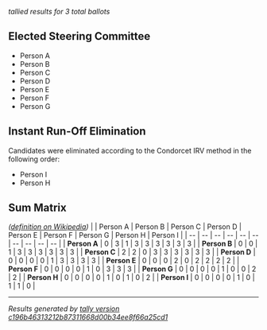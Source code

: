 *tallied results for 3 total ballots*

## Elected Steering Committee
- Person A
- Person B
- Person C
- Person D
- Person E
- Person F
- Person G

## Instant Run-Off Elimination
Candidates were eliminated according to the Condorcet IRV method in the following order:
- Person I
- Person H

## Sum Matrix
*([definition on Wikipedia](https://en.wikipedia.org/wiki/Condorcet_method#Basic_procedure))*
| | Person A | Person B | Person C | Person D | Person E | Person F | Person G | Person H | Person I |
| -- | -- | -- | -- | -- | -- | -- | -- | -- | -- |
| **Person A** | 0 | 3 | 1 | 3 | 3 | 3 | 3 | 3 | 3 |
| **Person B** | 0 | 0 | 1 | 3 | 3 | 3 | 3 | 3 | 3 |
| **Person C** | 2 | 2 | 0 | 3 | 3 | 3 | 3 | 3 | 3 |
| **Person D** | 0 | 0 | 0 | 0 | 1 | 3 | 3 | 3 | 3 |
| **Person E** | 0 | 0 | 0 | 2 | 0 | 2 | 2 | 2 | 2 |
| **Person F** | 0 | 0 | 0 | 0 | 1 | 0 | 3 | 3 | 3 |
| **Person G** | 0 | 0 | 0 | 0 | 1 | 0 | 0 | 2 | 2 |
| **Person H** | 0 | 0 | 0 | 0 | 1 | 0 | 1 | 0 | 2 |
| **Person I** | 0 | 0 | 0 | 0 | 1 | 0 | 1 | 1 | 0 |

---
*Results generated by [tally version c196b46313212b87311668d00b34ee8f66a25cd1](https://github.com/grpc/grpc-community/blob/c196b46313212b87311668d00b34ee8f66a25cd1/elections/tools)*
